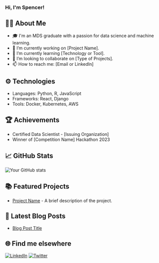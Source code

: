 ### Hi, I'm Spencer!

## 👨‍💻 About Me
- 🎓 I'm an MDS graduate with a passion for data science and machine learning.
- 🔭 I’m currently working on [Project Name].
- 🌱 I’m currently learning [Technology or Tool].
- 👯 I’m looking to collaborate on [Type of Projects].
- 📫 How to reach me: [Email or LinkedIn]

## ⚙️ Technologies
- Languages: Python, R, JavaScript
- Frameworks: React, Django
- Tools: Docker, Kubernetes, AWS

## 🏆 Achievements
- Certified Data Scientist - [Issuing Organization]
- Winner of [Competition Name] Hackathon 2023

## 📈 GitHub Stats
![Your GitHub stats](https://github-readme-stats.vercel.app/api?username=yourusername&show_icons=true)

## 📚 Featured Projects
- [Project Name](link-to-repository) - A brief description of the project.

## 📖 Latest Blog Posts
- [Blog Post Title](link-to-post)

## 🌐 Find me elsewhere
[![LinkedIn](https://img.shields.io/badge/LinkedIn-0077B5?style=flat&logo=linkedin&logoColor=white)](your-linkedin-url)
[![Twitter](https://img.shields.io/badge/Twitter-1DA1F2?style=flat&logo=twitter&logoColor=white)](your-twitter-url)
